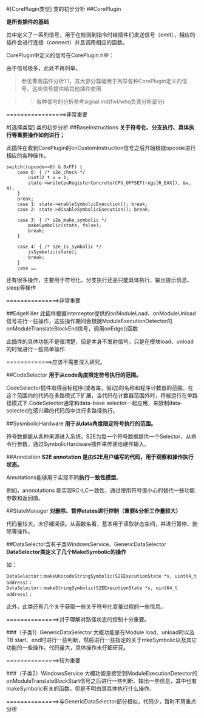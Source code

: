 #[CorePlugin类型] 类的初步分析
##CorePlugin

**是所有插件的基础**

其中定义了一系列信号，用于在检测到指令时给插件们发送信号（emit），相应的插件会进行连接（connect）并且调用相应的函数。

CorePlugin中定义的信号在CorePlugin.h中：

由于信号极多，此处不再列举。

> 参见曹鼎插件分析1.1，其大部分篇幅用于列举各种CorePlugin定义的信号，这些信号提供给其他插件使用

>	> 各种信号的分析参考signal.md(fwl/whq负责分析部分)

=================>非常重要

#[选择类型] 类的初步分析
##BaseInstructions
**关于符号化、分支执行、具体执行等重要操作如何进行；**

此插件在收到CorePlugin的onCustomInstruction信号之后开始根据opcode进行相应的各种操作。

	switch((opcode>>8) & 0xFF) {
		case 0: { /* s2e_check */
			uint32_t v = 1;
			state->writeCpuRegisterConcrete(CPU_OFFSET(regs[R_EAX]), &v, 4);
		}
		break;
		case 1: state->enableSymbolicExecution(); break;
		case 2: state->disableSymbolicExecution(); break;
		
		case 3: { /* s2e_make_symbolic */
			makeSymbolic(state, false);
			break;
		}
		
		case 4: { /* s2e_is_symbolic */
			isSymbolic(state);
			break;
		}
		case ……

还有很多操作，主要用于符号化、分支执行还是只能具体执行、输出提示信息、sleep等操作

===============>非常重要

##EdgeKiller
此插件根据Interceptor提供的onModuleLoad、onModuleUnload信号进行一些操作，这些操作期间会根据ModuleExecutionDetector的onModuleTranslateBlockEnd信号，调用onEdge()函数

此插件的具体功能不是很清楚，但是本身不发射信号，只是在模块load、unload的时候进行一些简单操作.

=============>应该不需要深入研究。

##CodeSelector
**用于从code角度限定符号执行的范围。**

CodeSelector插件取得目标程序(或者库，驱动)的名称和程序计数器的范围。在这个范围内的代码在多路模式下扩展，当代码在计数器范围外时，将被运行在单路径模式下.CodeSelector通常和data-base selector一起应用，来限制data-selected在感兴趣的代码段中进行多路径执行。

##SysmbolicHardware
**用于从data角度限定符号执行的范围。**

符号数据能从各种来源进入系统，S2E为每一个符号数据提供一个Selector，从命令行参数，通过SymbolicHardware插件来传递给硬件输入。

##Annotation
**S2E annotation 是由S2E用户编写的代码，用于观察和操作执行状态。**

Annotations能够用于实现不同**执行一致性模型**。

例如，annnotations 能实现RC-LC一致性，通过使用符号值小心的替代一些功能参数和返回值。

##StateManager
**对删除、暂停states进行控制（重要&分析工作量较大）**

代码量较大，未仔细阅读。从函数名看，基本用于读取状态空间，并进行暂停、删除等操作。

##DataSelector含有子类WindowsService、GenericDataSelector
**DataSelector类定义了几个MakeSymbolic的操作**

如：

	DataSelector::makeUnicodeStringSymbolic(S2EExecutionState *s, uint64_t address)；
	DataSelector::makeStringSymbolic(S2EExecutionState *s, uint64_t address)；

此外，此类还有几个关于获取一些关于符号化变量过程的一些信息。

===============>对于理解对路径状态的控制十分重要。

###（子类1）GenericDataSelector
大概功能是在Module load、unload时以及TB start、end时进行一些判断，然后进行一些指定的关于mkeSymbolic以及其它功能的一些操作。代码量大，具体操作未仔细研究。

===============>较为重要

###（子类2）WindowsService
大概功能是接受到ModuleExecutionDetector的onModuleTranslateBlockStart信号之后进行一些判断、输出一些信息，其中也有makeSymbolic有关的函数，但是不明白其具体执行什么操作。

===============>与GenericDataSelector部分相似，代码少，暂时不用重点分析


